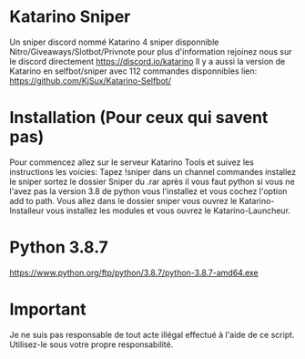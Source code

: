 # Katarino Sniper
Un sniper discord nommé Katarino 4 sniper disponnible Nitro/Giveaways/Slotbot/Privnote pour plus d'information rejoinez nous sur le discord directement https://discord.io/katarino
Il y a aussi la version de Katarino en selfbot/sniper avec 112 commandes disponnibles lien: https://github.com/KjSux/Katarino-Selfbot/

# Installation (Pour ceux qui savent pas)
Pour commencez allez sur le serveur Katarino Tools et suivez les instructions les voicies: Tapez !sniper dans un channel commandes installez le sniper sortez le dossier Sniper du .rar après il vous faut python si vous ne l'avez pas la version 3.8 de python vous l'installez et vous cochez l'option add to path. Vous allez dans le dossier sniper vous ouvrez le Katarino-Installeur vous installez les modules et vous ouvrez le Katarino-Launcheur.

# Python 3.8.7
https://www.python.org/ftp/python/3.8.7/python-3.8.7-amd64.exe

# Important
Je ne suis pas responsable de tout acte illégal effectué à l'aide de ce script. Utilisez-le sous votre propre responsabilité.
